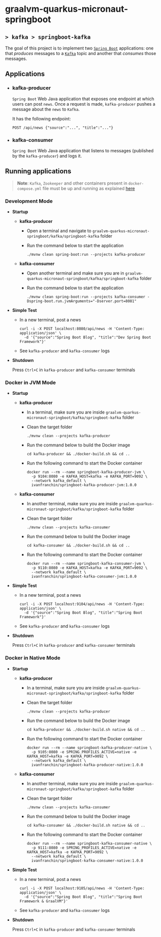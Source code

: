 # graalvm-quarkus-micronaut-springboot
## `> kafka > springboot-kafka`

The goal of this project is to implement two [`Spring Boot`](https://docs.spring.io/spring-boot/docs/current/reference/htmlsingle/) applications: one that _produces_ messages to a [`Kafka`](https://kafka.apache.org/) topic and another that _consumes_ those messages.

## Applications

- ### kafka-producer

  `Spring Boot` Web Java application that exposes one endpoint at which users can post `news`. Once a request is made, `kafka-producer` pushes a message about the `news` to `Kafka`.

  It has the following endpoint:
  ```
  POST /api/news {"source":"...", "title":"..."}
  ```

- ### kafka-consumer

  `Spring Boot` Web Java application that listens to messages (published by the `kafka-producer`) and logs it.

## Running applications

> **Note**: `Kafka`, `Zookeeper` and other containers present in `docker-compose.yml` file must be up and running as explained [here](https://github.com/ivangfr/graalvm-quarkus-micronaut-springboot/tree/master/kafka#start-environment)

### Development Mode

- **Startup**

  - **kafka-producer**

    - Open a terminal and navigate to `graalvm-quarkus-micronaut-springboot/kafka/springboot-kafka` folder

    - Run the command below to start the application
      ```
      ./mvnw clean spring-boot:run --projects kafka-producer
      ```

  - **kafka-consumer**

    - Open another terminal and make sure you are in `graalvm-quarkus-micronaut-springboot/kafka/springboot-kafka` folder

    - Run the command below to start the application
      ```
      ./mvnw clean spring-boot:run --projects kafka-consumer -Dspring-boot.run.jvmArguments="-Dserver.port=8081"
      ```

- **Simple Test**

  - In a new terminal, post a news
    ```
    curl -i -X POST localhost:8080/api/news -H 'Content-Type: application/json' \
      -d '{"source":"Spring Boot Blog", "title":"Dev Spring Boot Framework"}'
    ```

  - See `kafka-producer` and `kafka-consumer` logs

- **Shutdown**

  Press `Ctrl+C` in `kafka-producer` and `kafka-consumer` terminals

### Docker in JVM Mode

- **Startup**

  - **kafka-producer**

    - In a terminal, make sure you are inside `graalvm-quarkus-micronaut-springboot/kafka/springboot-kafka` folder

    - Clean the target folder
      ```
      ./mvnw clean --projects kafka-producer
      ```

    - Run the command below to build the Docker image
      ```
      cd kafka-producer && ./docker-build.sh && cd ..
      ```

    - Run the following command to start the Docker container
      ```
      docker run --rm --name springboot-kafka-producer-jvm \
        -p 9104:8080 -e KAFKA_HOST=kafka -e KAFKA_PORT=9092 \
        --network kafka_default \
        ivanfranchin/springboot-kafka-producer-jvm:1.0.0
      ```

  - **kafka-consumer**

    - In another terminal, make sure you are inside `graalvm-quarkus-micronaut-springboot/kafka/springboot-kafka` folder

    - Clean the target folder
      ```
      ./mvnw clean --projects kafka-consumer
      ```

    - Run the command below to build the Docker image
      ```
      cd kafka-consumer && ./docker-build.sh && cd ..
      ```

    - Run the following command to start the Docker container
      ```
      docker run --rm --name springboot-kafka-consumer-jvm \
        -p 9110:8080 -e KAFKA_HOST=kafka -e KAFKA_PORT=9092 \
        --network kafka_default \
        ivanfranchin/springboot-kafka-consumer-jvm:1.0.0
      ```

- **Simple Test**

  - In a new terminal, post a news
    ```
    curl -i -X POST localhost:9104/api/news -H 'Content-Type: application/json' \
      -d '{"source":"Spring Boot Blog", "title":"Spring Boot Framework"}'
    ```

  - See `kafka-producer` and `kafka-consumer` logs

- **Shutdown**

  Press `Ctrl+C` in `kafka-producer` and `kafka-consumer` terminals

### Docker in Native Mode

- **Startup**

  - **kafka-producer**

    - In a terminal, make sure you are inside `graalvm-quarkus-micronaut-springboot/kafka/springboot-kafka` folder

    - Clean the target folder
      ```
      ./mvnw clean --projects kafka-producer
      ```

    - Run the command below to build the Docker image
      ```
      cd kafka-producer && ./docker-build.sh native && cd ..
      ```

    - Run the following command to start the Docker container
      ```
      docker run --rm --name springboot-kafka-producer-native \
        -p 9105:8080 -e SPRING_PROFILES_ACTIVE=native -e KAFKA_HOST=kafka -e KAFKA_PORT=9092 \
        --network kafka_default \
        ivanfranchin/springboot-kafka-producer-native:1.0.0
      ```

  - **kafka-consumer**

    - In another terminal, make sure you are inside `graalvm-quarkus-micronaut-springboot/kafka/springboot-kafka` folder

    - Clean the target folder
      ```
      ./mvnw clean --projects kafka-consumer
      ```

    - Run the command below to build the Docker image
      ```
      cd kafka-consumer && ./docker-build.sh native && cd ..
      ```

    - Run the following command to start the Docker container
      ```
      docker run --rm --name springboot-kafka-consumer-native \
        -p 9111:8080 -e SPRING_PROFILES_ACTIVE=native -e KAFKA_HOST=kafka -e KAFKA_PORT=9092 \
        --network kafka_default \
        ivanfranchin/springboot-kafka-consumer-native:1.0.0
      ```

- **Simple Test**

  - In a new terminal, post a news
    ```
    curl -i -X POST localhost:9105/api/news -H 'Content-Type: application/json' \
      -d '{"source":"Spring Boot Blog", "title":"Spring Boot Framework & GraalVM"}'
    ```

  - See `kafka-producer` and `kafka-consumer` logs

- **Shutdown**

  Press `Ctrl+C` in `kafka-producer` and `kafka-consumer` terminals
